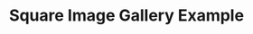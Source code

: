 ---
title: "Square Image Gallery Example"
description: ""
date:
lastmod:
draft: false
type: gallery-square
menu: 
  main:
    name: Square Image Gallery
    parent: content
weight: 11
---